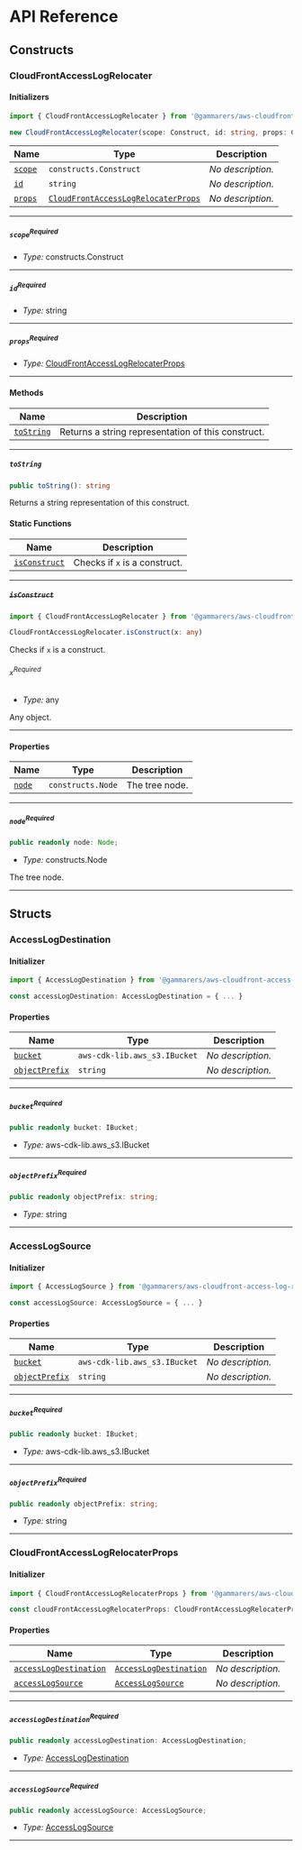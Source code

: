 # API Reference <a name="API Reference" id="api-reference"></a>

## Constructs <a name="Constructs" id="Constructs"></a>

### CloudFrontAccessLogRelocater <a name="CloudFrontAccessLogRelocater" id="@gammarers/aws-cloudfront-access-log-relocater.CloudFrontAccessLogRelocater"></a>

#### Initializers <a name="Initializers" id="@gammarers/aws-cloudfront-access-log-relocater.CloudFrontAccessLogRelocater.Initializer"></a>

```typescript
import { CloudFrontAccessLogRelocater } from '@gammarers/aws-cloudfront-access-log-relocater'

new CloudFrontAccessLogRelocater(scope: Construct, id: string, props: CloudFrontAccessLogRelocaterProps)
```

| **Name** | **Type** | **Description** |
| --- | --- | --- |
| <code><a href="#@gammarers/aws-cloudfront-access-log-relocater.CloudFrontAccessLogRelocater.Initializer.parameter.scope">scope</a></code> | <code>constructs.Construct</code> | *No description.* |
| <code><a href="#@gammarers/aws-cloudfront-access-log-relocater.CloudFrontAccessLogRelocater.Initializer.parameter.id">id</a></code> | <code>string</code> | *No description.* |
| <code><a href="#@gammarers/aws-cloudfront-access-log-relocater.CloudFrontAccessLogRelocater.Initializer.parameter.props">props</a></code> | <code><a href="#@gammarers/aws-cloudfront-access-log-relocater.CloudFrontAccessLogRelocaterProps">CloudFrontAccessLogRelocaterProps</a></code> | *No description.* |

---

##### `scope`<sup>Required</sup> <a name="scope" id="@gammarers/aws-cloudfront-access-log-relocater.CloudFrontAccessLogRelocater.Initializer.parameter.scope"></a>

- *Type:* constructs.Construct

---

##### `id`<sup>Required</sup> <a name="id" id="@gammarers/aws-cloudfront-access-log-relocater.CloudFrontAccessLogRelocater.Initializer.parameter.id"></a>

- *Type:* string

---

##### `props`<sup>Required</sup> <a name="props" id="@gammarers/aws-cloudfront-access-log-relocater.CloudFrontAccessLogRelocater.Initializer.parameter.props"></a>

- *Type:* <a href="#@gammarers/aws-cloudfront-access-log-relocater.CloudFrontAccessLogRelocaterProps">CloudFrontAccessLogRelocaterProps</a>

---

#### Methods <a name="Methods" id="Methods"></a>

| **Name** | **Description** |
| --- | --- |
| <code><a href="#@gammarers/aws-cloudfront-access-log-relocater.CloudFrontAccessLogRelocater.toString">toString</a></code> | Returns a string representation of this construct. |

---

##### `toString` <a name="toString" id="@gammarers/aws-cloudfront-access-log-relocater.CloudFrontAccessLogRelocater.toString"></a>

```typescript
public toString(): string
```

Returns a string representation of this construct.

#### Static Functions <a name="Static Functions" id="Static Functions"></a>

| **Name** | **Description** |
| --- | --- |
| <code><a href="#@gammarers/aws-cloudfront-access-log-relocater.CloudFrontAccessLogRelocater.isConstruct">isConstruct</a></code> | Checks if `x` is a construct. |

---

##### ~~`isConstruct`~~ <a name="isConstruct" id="@gammarers/aws-cloudfront-access-log-relocater.CloudFrontAccessLogRelocater.isConstruct"></a>

```typescript
import { CloudFrontAccessLogRelocater } from '@gammarers/aws-cloudfront-access-log-relocater'

CloudFrontAccessLogRelocater.isConstruct(x: any)
```

Checks if `x` is a construct.

###### `x`<sup>Required</sup> <a name="x" id="@gammarers/aws-cloudfront-access-log-relocater.CloudFrontAccessLogRelocater.isConstruct.parameter.x"></a>

- *Type:* any

Any object.

---

#### Properties <a name="Properties" id="Properties"></a>

| **Name** | **Type** | **Description** |
| --- | --- | --- |
| <code><a href="#@gammarers/aws-cloudfront-access-log-relocater.CloudFrontAccessLogRelocater.property.node">node</a></code> | <code>constructs.Node</code> | The tree node. |

---

##### `node`<sup>Required</sup> <a name="node" id="@gammarers/aws-cloudfront-access-log-relocater.CloudFrontAccessLogRelocater.property.node"></a>

```typescript
public readonly node: Node;
```

- *Type:* constructs.Node

The tree node.

---


## Structs <a name="Structs" id="Structs"></a>

### AccessLogDestination <a name="AccessLogDestination" id="@gammarers/aws-cloudfront-access-log-relocater.AccessLogDestination"></a>

#### Initializer <a name="Initializer" id="@gammarers/aws-cloudfront-access-log-relocater.AccessLogDestination.Initializer"></a>

```typescript
import { AccessLogDestination } from '@gammarers/aws-cloudfront-access-log-relocater'

const accessLogDestination: AccessLogDestination = { ... }
```

#### Properties <a name="Properties" id="Properties"></a>

| **Name** | **Type** | **Description** |
| --- | --- | --- |
| <code><a href="#@gammarers/aws-cloudfront-access-log-relocater.AccessLogDestination.property.bucket">bucket</a></code> | <code>aws-cdk-lib.aws_s3.IBucket</code> | *No description.* |
| <code><a href="#@gammarers/aws-cloudfront-access-log-relocater.AccessLogDestination.property.objectPrefix">objectPrefix</a></code> | <code>string</code> | *No description.* |

---

##### `bucket`<sup>Required</sup> <a name="bucket" id="@gammarers/aws-cloudfront-access-log-relocater.AccessLogDestination.property.bucket"></a>

```typescript
public readonly bucket: IBucket;
```

- *Type:* aws-cdk-lib.aws_s3.IBucket

---

##### `objectPrefix`<sup>Required</sup> <a name="objectPrefix" id="@gammarers/aws-cloudfront-access-log-relocater.AccessLogDestination.property.objectPrefix"></a>

```typescript
public readonly objectPrefix: string;
```

- *Type:* string

---

### AccessLogSource <a name="AccessLogSource" id="@gammarers/aws-cloudfront-access-log-relocater.AccessLogSource"></a>

#### Initializer <a name="Initializer" id="@gammarers/aws-cloudfront-access-log-relocater.AccessLogSource.Initializer"></a>

```typescript
import { AccessLogSource } from '@gammarers/aws-cloudfront-access-log-relocater'

const accessLogSource: AccessLogSource = { ... }
```

#### Properties <a name="Properties" id="Properties"></a>

| **Name** | **Type** | **Description** |
| --- | --- | --- |
| <code><a href="#@gammarers/aws-cloudfront-access-log-relocater.AccessLogSource.property.bucket">bucket</a></code> | <code>aws-cdk-lib.aws_s3.IBucket</code> | *No description.* |
| <code><a href="#@gammarers/aws-cloudfront-access-log-relocater.AccessLogSource.property.objectPrefix">objectPrefix</a></code> | <code>string</code> | *No description.* |

---

##### `bucket`<sup>Required</sup> <a name="bucket" id="@gammarers/aws-cloudfront-access-log-relocater.AccessLogSource.property.bucket"></a>

```typescript
public readonly bucket: IBucket;
```

- *Type:* aws-cdk-lib.aws_s3.IBucket

---

##### `objectPrefix`<sup>Required</sup> <a name="objectPrefix" id="@gammarers/aws-cloudfront-access-log-relocater.AccessLogSource.property.objectPrefix"></a>

```typescript
public readonly objectPrefix: string;
```

- *Type:* string

---

### CloudFrontAccessLogRelocaterProps <a name="CloudFrontAccessLogRelocaterProps" id="@gammarers/aws-cloudfront-access-log-relocater.CloudFrontAccessLogRelocaterProps"></a>

#### Initializer <a name="Initializer" id="@gammarers/aws-cloudfront-access-log-relocater.CloudFrontAccessLogRelocaterProps.Initializer"></a>

```typescript
import { CloudFrontAccessLogRelocaterProps } from '@gammarers/aws-cloudfront-access-log-relocater'

const cloudFrontAccessLogRelocaterProps: CloudFrontAccessLogRelocaterProps = { ... }
```

#### Properties <a name="Properties" id="Properties"></a>

| **Name** | **Type** | **Description** |
| --- | --- | --- |
| <code><a href="#@gammarers/aws-cloudfront-access-log-relocater.CloudFrontAccessLogRelocaterProps.property.accessLogDestination">accessLogDestination</a></code> | <code><a href="#@gammarers/aws-cloudfront-access-log-relocater.AccessLogDestination">AccessLogDestination</a></code> | *No description.* |
| <code><a href="#@gammarers/aws-cloudfront-access-log-relocater.CloudFrontAccessLogRelocaterProps.property.accessLogSource">accessLogSource</a></code> | <code><a href="#@gammarers/aws-cloudfront-access-log-relocater.AccessLogSource">AccessLogSource</a></code> | *No description.* |

---

##### `accessLogDestination`<sup>Required</sup> <a name="accessLogDestination" id="@gammarers/aws-cloudfront-access-log-relocater.CloudFrontAccessLogRelocaterProps.property.accessLogDestination"></a>

```typescript
public readonly accessLogDestination: AccessLogDestination;
```

- *Type:* <a href="#@gammarers/aws-cloudfront-access-log-relocater.AccessLogDestination">AccessLogDestination</a>

---

##### `accessLogSource`<sup>Required</sup> <a name="accessLogSource" id="@gammarers/aws-cloudfront-access-log-relocater.CloudFrontAccessLogRelocaterProps.property.accessLogSource"></a>

```typescript
public readonly accessLogSource: AccessLogSource;
```

- *Type:* <a href="#@gammarers/aws-cloudfront-access-log-relocater.AccessLogSource">AccessLogSource</a>

---



